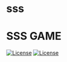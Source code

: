# sss
# SSS GAME
[![License](https://img.shields.io/badge/Language-Python3.7-green.svg)](https://www.apache.org/licenses/LICENSE-2.0)
[![License](https://img.shields.io/badge/Platform-Wechat-blue.svg)](https://www.apache.org/licenses/LICENSE-2.0)
